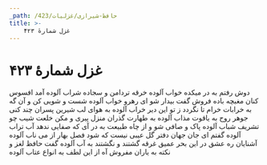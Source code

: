```yaml
---
_path: /حافظ-شیرازی/غزلیات/423
title: >-
    غزل شمارهٔ ۴۲۳
---
```

# غزل شمارهٔ ۴۲۳

دوش رفتم به در میکده خواب آلوده
خرقه تردامن و سجاده شراب آلوده
آمد افسوس کنان مغبچه باده فروش
گفت بیدار شو ای رهرو خواب آلوده
شست و شویی کن و آن گه به خرابات خرام
تا نگردد ز تو این دیر خراب آلوده
به هوای لب شیرین پسران چند کنی
جوهر روح به یاقوت مذاب آلوده
به طهارت گذران منزل پیری و مکن
خلعت شیب چو تشریف شباب آلوده
پاک و صافی شو و از چاه طبیعت به در آی
که صفایی ندهد آب تراب آلوده
گفتم ای جان جهان دفتر گل عیبی نیست
که شود فصل بهار از می ناب آلوده
آشنایان ره عشق در این بحر عمیق
غرقه گشتند و نگشتند به آب آلوده
گفت حافظ لغز و نکته به یاران مفروش
آه از این لطف به انواع عتاب آلوده
